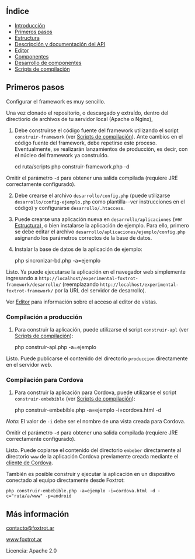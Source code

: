 ## Índice

- [Introducción](../README.md)
- [Primeros pasos](primeros-pasos.md)
- [Estructura](estructura.md)
- [Descripción y documentación del API](api.md)
- [Editor](editor.md)
- [Componentes](componentes.md)
- [Desarrollo de componentes](componentes-estructura.md)
- [Scripts de compilación](scripts.md)

## Primeros pasos

Configurar el framework es muy sencillo.

Una vez clonado el repositorio, o descargado y extraído, dentro del directiorio de archivos de tu servidor local (Apache o Nginx),

1. Debe construirse el código fuente del framework utilizando el script `construir-framework` (ver [Scripts de compilación](scripts.md)). Ante cambios en el código fuente del framework, debe repetirse este proceso. Eventualmente, se realizarán lanzamientos de producción, es decir, con el núcleo del framework ya construído.

    cd ruta/scripts
    php construir-framework.php -d

Omitir el parámetro `-d` para obtener una salida compilada (requiere JRE correctamente configurado).

2. Debe crearse el archivo `desarrollo/config.php` (puede utilizarse `desarrollo/config-ejemplo.php` como plantilla--ver instrucciones en el código) y configurarse `desarrollo/.htaccess`.

3. Puede crearse una aplicación nueva en `desarrollo/aplicaciones` (ver [Estructura](estructura.md)), o bien instalarse la aplicación de ejemplo. Para ello, primero se debe editar el archivo `desarrollo/aplicaciones/ejemplo/config.php` asignando los parámetros correctos de la base de datos.

4. Instalar la base de datos de la aplicación de ejemplo:

    php sincronizar-bd.php -a=ejemplo

Listo. Ya puede ejecutarse la aplicación en el navegador web simplemente ingresando a `http://localhost/experimental-foxtrot-framework/desarrollo/` (reemplazando `http://localhost/experimental-foxtrot-framework/` por la URL del servidor de desarrollo).

Ver [Editor](editor.md) para información sobre el acceso al editor de vistas.

### Compilación a producción

1. Para construir la aplicación, puede utilizarse el script `construir-apl` (ver [Scripts de compilación](scripts.md)):

    php construir-apl.php -a=ejemplo

Listo. Puede publicarse el contenido del directorio `produccion` directamente en el servidor web.

### Compilación para Cordova

1. Para construir la aplicación para Cordova, puede utilizarse el script `construir-embebible` (ver [Scripts de compilación](scripts.md)):

    php construir-embebible.php -a=ejemplo -i=cordova.html -d

*Nota:* El valor de `-i` debe ser el nombre de una vista creada para Cordova.

Omitir el parámetro `-d` para obtener una salida compilada (requiere JRE correctamente configurado).

Listo. Puede copiarse el contenido del directorio `embeber` directamente al directorio `www` de la aplicación Cordova previamente creada mediante el [cliente de Cordova](https://cordova.apache.org/docs/es/latest/guide/cli/).

También es posible construir y ejecutar la aplicación en un dispositivo conectado al equipo directamente desde Foxtrot:

    php construir-embebible.php -a=ejemplo -i=cordova.html -d -c="ruta/a/www" -p=android

## Más información

contacto@foxtrot.ar

www.foxtrot.ar

Licencia: Apache 2.0
